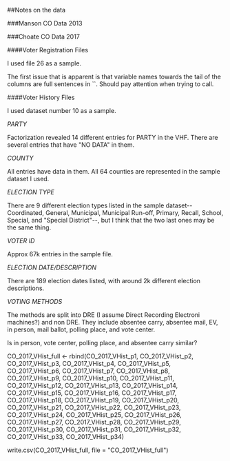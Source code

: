 ##Notes on the data

###Manson CO Data 2013

###Choate CO Data 2017

####Voter Registration Files

I used file 26 as a sample.

The first issue that is apparent is that variable names towards the tail of the columns are full sentences in ``. Should pay attention when trying to call. 

####Voter History Files

I used dataset number 10 as a sample.

*PARTY*  

Factorization revealed 14 different entries for PARTY in the VHF. There are several entries that have "NO DATA" in them.

*COUNTY*

All entries have data in them. All 64 counties are represented in the sample dataset I used. 
  
*ELECTION TYPE*  

There are 9 different election types listed in the sample dataset--Coordinated, General, Municipal, Municipal Run-off, Primary, Recall, School, Special, and "Special District"--, but I think that the two last ones may be the same thing.  

*VOTER ID*

Approx 67k entries in the sample file.
  
*ELECTION DATE/DESCRIPTION*

There are 189 election dates listed, with around 2k different election descriptions.

*VOTING METHODS*

The methods are split into DRE (I assume Direct Recording Electroni machines?) and non DRE. They include absentee carry, absentee mail, EV, in person, mail ballot, polling place, and vote center.

Is in person, vote center, polling place, and absentee carry similar?


CO_2017_VHist_full <- rbind(CO_2017_VHist_p1, CO_2017_VHist_p2, CO_2017_VHist_p3, CO_2017_VHist_p4,
                          CO_2017_VHist_p5, CO_2017_VHist_p6, CO_2017_VHist_p7, CO_2017_VHist_p8,
                          CO_2017_VHist_p9, CO_2017_VHist_p10, CO_2017_VHist_p11, CO_2017_VHist_p12,
                          CO_2017_VHist_p13, CO_2017_VHist_p14, CO_2017_VHist_p15, CO_2017_VHist_p16,
                          CO_2017_VHist_p17, CO_2017_VHist_p18, CO_2017_VHist_p19, CO_2017_VHist_p20,
                          CO_2017_VHist_p21, CO_2017_VHist_p22, CO_2017_VHist_p23, CO_2017_VHist_p24,
                          CO_2017_VHist_p25, CO_2017_VHist_p26, CO_2017_VHist_p27, CO_2017_VHist_p28, 
                          CO_2017_VHist_p29, CO_2017_VHist_p30, CO_2017_VHist_p31, CO_2017_VHist_p32,
                          CO_2017_VHist_p33, CO_2017_VHist_p34)




write.csv(CO_2017_VHist_full, file = "CO_2017_VHist_full")

